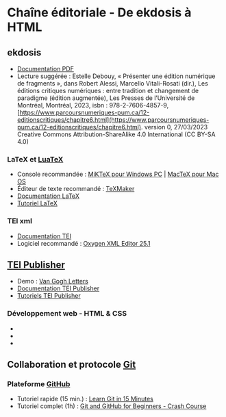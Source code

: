 # Chaîne éditoriale - De ekdosis à HTML

## ekdosis

- [Documentation PDF](https://ctan.mirror.rafal.ca/macros/luatex/latex/ekdosis/ekdosis.pdf)
- Lecture suggérée : Estelle Debouy, « Présenter une édition numérique de fragments », dans Robert Alessi, Marcello Vitali-Rosati (dir.), Les éditions critiques numériques : entre tradition et changement de paradigme (édition augmentée), Les Presses de l’Université de Montréal, Montréal, 2023, isbn : 978-2-7606-4857-9, [https://www.parcoursnumeriques-pum.ca/12-editionscritiques/chapitre6.html](https://www.parcoursnumeriques-pum.ca/12-editionscritiques/chapitre6.html).
version 0, 27/03/2023
Creative Commons Attribution-ShareAlike 4.0 International (CC BY-SA 4.0)

### LaTeX et [LuaTeX](https://www.luatex.org//)

- Console recommandée : [MiKTeX pour Windows PC](https://miktex.org/download) | [MacTeX pour Mac OS](https://tug.org/mactex/mactex-download.html) 
- Éditeur de texte recommandé : [TeXMaker](https://www.xm1math.net/texmaker/)
- [Documentation LaTeX](https://fr.overleaf.com/learn)
- [Tutoriel LaTeX](https://www.youtube.com/watch?v=ydOTMQC7np0&t=11522s)

### TEI xml

- [Documentation TEI](https://tei-c.org/release/doc/tei-p5-doc/fr/html/index.html)
- Logiciel recommandé : [Oxygen XML Editor 25.1](https://www.oxygenxml.com)

## [TEI Publisher](https://tei-c.org)

- Demo : [Van Gogh Letters](https://teipublisher.com/exist/apps/vangogh/index.html)
- [Documentation TEI Publisher](https://teipublisher.com/exist/apps/tei-publisher/doc/documentation.xml?odd=docbook&view=div)
- [Tutoriels TEI Publisher](https://www.youtube.com/watch?v=QuWrfAS2SWM&list=PLx8WACGMjM7mmlJXUW-SdEKw9pEBNMzfW)

### Développement web - HTML & CSS

- 
-
-

## Collaboration et protocole [Git](https://git-scm.com) 

### Plateforme [GitHub](https://github.com)

- Tutoriel rapide (15 min.) : [Learn Git in 15 Minutes](https://www.youtube.com/watch?v=USjZcfj8yxE&list=PLAm2x6UxYwofxbHESgByJRUm0KP9KIs7h&index=23)
- Tutoriel complet (1h) : [Git and GitHub for Beginners - Crash Course](https://www.youtube.com/watch?v=RGOj5yH7evk&list=PLAm2x6UxYwofxbHESgByJRUm0KP9KIs7h&index=26)